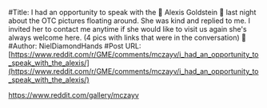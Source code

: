 #Title: I had an opportunity to speak with the 🦄 Alexis Goldstein 🦄 last night about the OTC pictures floating around. She was kind and replied to me. I invited her to contact me anytime if she would like to visit us again she's always welcome here. (4 pics with links that were in the conversation) 🦍
#Author: NielDiamondHands
#Post URL: [https://www.reddit.com/r/GME/comments/mczayv/i_had_an_opportunity_to_speak_with_the_alexis/](https://www.reddit.com/r/GME/comments/mczayv/i_had_an_opportunity_to_speak_with_the_alexis/)


https://www.reddit.com/gallery/mczayv